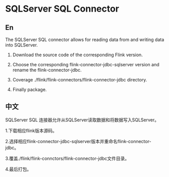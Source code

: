 # SQLServer SQL Connector

## En
The SQLServer SQL connector allows for reading data from and writing data into SQLServer.

1. Download the source code of the corresponding Flink version.

2. Choose the corresponding flink-connector-jdbc-sqlserver version and rename the flink-connector-jdbc.

3. Coverage  ./flink/flink-connectors/flink-connector-jdbc directory.

4. Finally package.



## 中文
SQLServer SQL 连接器允许从SQLServer读取数据和将数据写入SQLServer。

1.下载相应flink版本源码。

2.选择相应flink-connector-jdbc-sqlserver版本并重命名flink-connector-jdbc。

3.覆盖./flink/flink-connctors/flink-connector-jdbc文件目录。

4.最后打包。